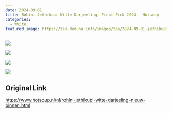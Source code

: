 ```yaml
---
date: 2024-09-01
title: Rohini Jethikupi Witte Darjeeling, First Pick 2024 - Hotsoup
categories:
  - White
featured_image: https://tea.dedunu.info/images/tea/2024-09-01-jethikupi-white-ff-1.jpeg
---
```


![](https://tea.dedunu.info/images/tea/2024-09-01-jethikupi-white-ff-2.jpeg)

![](https://tea.dedunu.info/images/tea/2024-09-01-jethikupi-white-ff-3.jpeg)

![](https://tea.dedunu.info/images/tea/2024-09-01-jethikupi-white-ff-4.jpeg)

![](https://tea.dedunu.info/images/tea/2024-09-01-jethikupi-white-ff-5.jpeg)

## Original Link

<https://www.hotsoup.nl/nl/rohini-jethikupi-witte-darjeeling-nieuw-binnen.html>